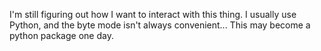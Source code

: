 I'm still figuring out how I want to interact with this thing. I usually use Python, and the byte mode isn't always convenient... This may become a python package one day.
